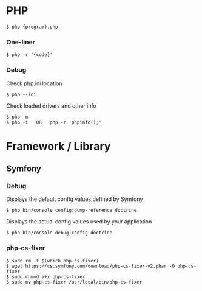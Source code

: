 # PHP

```
$ php {program}.php
```

### One-liner
```
$ php -r '{code}'
```

### Debug

Check php.ini location
```
$ php --ini
```
Check loaded drivers and other info
```
$ php -m
$ php -i   OR   php -r 'phpinfo();'
```

# Framework / Library

## Symfony

### Debug

Displays the default config values defined by Symfony
```
$ php bin/console config:dump-reference doctrine
```
Displays the actual config values used by your application
```
$ php bin/console debug:config doctrine
```

### php-cs-fixer

```
$ sudo rm -f $(which php-cs-fixer)
$ wget https://cs.symfony.com/download/php-cs-fixer-v2.phar -O php-cs-fixer
$ sudo chmod a+x php-cs-fixer
$ sudo mv php-cs-fixer /usr/local/bin/php-cs-fixer
```


